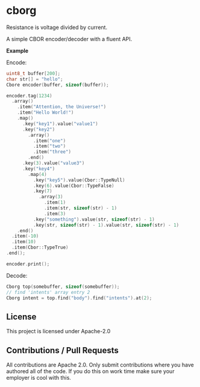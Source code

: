 # cborg
Resistance is voltage divided by current.

A simple CBOR encoder/decoder with a fluent API.

**Example**

Encode:

```C
uint8_t buffer[200];
char str[] = "hello";
Cbore encoder(buffer, sizeof(buffer));

encoder.tag(1234)
  .array()
    .item("Attention, the Universe!")
    .item("Hello World!")
    .map()
      .key("key1").value("value1")
      .key("key2")
        .array()
          .item("one")
          .item("two")
          .item("three")
        .end()
      .key(3).value("value3")
      .key("key4")
        .map(4)
          .key("key5").value(Cbor::TypeNull)
          .key(6).value(Cbor::TypeFalse)
          .key(7)
            .array(3)
              .item(1)
              .item(str, sizeof(str) - 1)
              .item(3)
          .key("something").value(str, sizeof(str) - 1)
          .key(str, sizeof(str) - 1).value(str, sizeof(str) - 1)
    .end()
  .item(-10)
  .item(10)
  .item(Cbor::TypeTrue)
.end();

encoder.print();
```
  
Decode:

```C
Cborg top(somebuffer, sizeof(somebuffer));
// find 'intents' array entry 2
Cborg intent = top.find("body").find("intents").at(2);
```

## License
This project is licensed under Apache-2.0

## Contributions / Pull Requests
All contributions are Apache 2.0. Only submit contributions where you have authored all of the code. If you do this on work time make sure your employer is cool with this.
